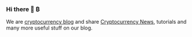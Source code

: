 ### Hi there 👋 ₿

We are [cryptocurrency blog](https://www.mycryptohustle.com/) and share [Cryptocurrency News](https://www.mycryptohustle.com/cryptocurrency-news/), tutorials and many more useful stuff on our blog.


<!--
**mycryptohustle/mycryptohustle** is a ✨ _special_ ✨ repository because its `README.md` (this file) appears on your GitHub profile.

Here are some ideas to get you started:

- 🔭 I’m currently working on ...
- 🌱 I’m currently learning ...
- 👯 I’m looking to collaborate on ...
- 🤔 I’m looking for help with ...
- 💬 Ask me about ... - Crypto
- 📫 How to reach me: ...
- 😄 Pronouns: ...
- ⚡ Fun fact: ...
-->
